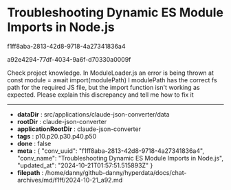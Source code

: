 # Troubleshooting Dynamic ES Module Imports in Node.js

f1ff8aba-2813-42d8-9718-4a27341836a4

a92e4294-77df-4034-9a6f-d70330a0009f

Check project knowledge.
In ModuleLoader.js an error is being thrown at      const module = await import(modulePath) 
I modulePath has the correct fs path for the required JS file, but the import function isn't working as expected. Please explain this discrepancy and tell me how to fix it

---

* **dataDir** : src/applications/claude-json-converter/data
* **rootDir** : claude-json-converter
* **applicationRootDir** : claude-json-converter
* **tags** : p10.p20.p30.p40.p50
* **done** : false
* **meta** : {
  "conv_uuid": "f1ff8aba-2813-42d8-9718-4a27341836a4",
  "conv_name": "Troubleshooting Dynamic ES Module Imports in Node.js",
  "updated_at": "2024-10-21T01:57:51.515893Z"
}
* **filepath** : /home/danny/github-danny/hyperdata/docs/chat-archives/md/f1ff/2024-10-21_a92.md